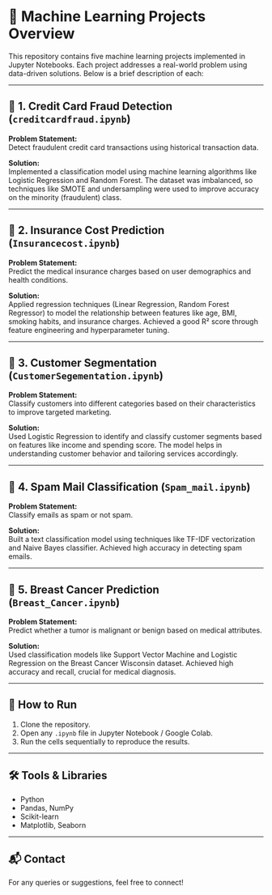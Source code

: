 # 🧠 Machine Learning Projects Overview

This repository contains five machine learning projects implemented in Jupyter Notebooks. Each project addresses a real-world problem using data-driven solutions. Below is a brief description of each:

---

## 📌 1. Credit Card Fraud Detection (`creditcardfraud.ipynb`)

**Problem Statement:**  
Detect fraudulent credit card transactions using historical transaction data.

**Solution:**  
Implemented a classification model using machine learning algorithms like Logistic Regression and Random Forest. The dataset was imbalanced, so techniques like SMOTE and undersampling were used to improve accuracy on the minority (fraudulent) class.

---

## 📌 2. Insurance Cost Prediction (`Insurancecost.ipynb`)

**Problem Statement:**  
Predict the medical insurance charges based on user demographics and health conditions.

**Solution:**  
Applied regression techniques (Linear Regression, Random Forest Regressor) to model the relationship between features like age, BMI, smoking habits, and insurance charges. Achieved a good R² score through feature engineering and hyperparameter tuning.

---

## 📌 3. Customer Segmentation (`CustomerSegementation.ipynb`)

**Problem Statement:**  
Classify customers into different categories based on their characteristics to improve targeted marketing.

**Solution:**  
Used Logistic Regression to identify and classify customer segments based on features like income and spending score. The model helps in understanding customer behavior and tailoring services accordingly.

---

## 📌 4. Spam Mail Classification (`Spam_mail.ipynb`)

**Problem Statement:**  
Classify emails as spam or not spam.

**Solution:**  
Built a text classification model using techniques like TF-IDF vectorization and Naive Bayes classifier. Achieved high accuracy in detecting spam emails.

---

## 📌 5. Breast Cancer Prediction (`Breast_Cancer.ipynb`)

**Problem Statement:**  
Predict whether a tumor is malignant or benign based on medical attributes.

**Solution:**  
Used classification models like Support Vector Machine and Logistic Regression on the Breast Cancer Wisconsin dataset. Achieved high accuracy and recall, crucial for medical diagnosis.

---

## 🚀 How to Run

1. Clone the repository.
2. Open any `.ipynb` file in Jupyter Notebook / Google Colab.
3. Run the cells sequentially to reproduce the results.

---

## 🛠️ Tools & Libraries

- Python
- Pandas, NumPy
- Scikit-learn
- Matplotlib, Seaborn

---

## 📬 Contact

For any queries or suggestions, feel free to connect!
